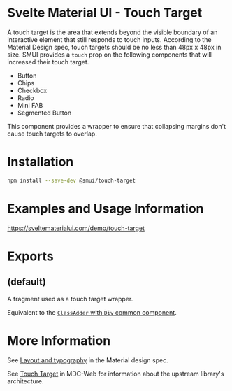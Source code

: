 # Svelte Material UI - Touch Target

A touch target is the area that extends beyond the visible boundary of an interactive element that still responds to touch inputs. According to the Material Design spec, touch targets should be no less than 48px x 48px in size. SMUI provides a `touch` prop on the following components that will increased their touch target.

- Button
- Chips
- Checkbox
- Radio
- Mini FAB
- Segmented Button

This component provides a wrapper to ensure that collapsing margins don't cause touch targets to overlap.

# Installation

```sh
npm install --save-dev @smui/touch-target
```

# Examples and Usage Information

https://sveltematerialui.com/demo/touch-target

# Exports

## (default)

A fragment used as a touch target wrapper.

Equivalent to the [`ClassAdder` with `Div` common component](/packages/common/README.md#classaddersvelte).

# More Information

See [Layout and typography](https://material.io/design/usability/accessibility.html#layout-and-typography) in the Material design spec.

See [Touch Target](https://github.com/material-components/material-components-web/tree/v13.0.0/packages/mdc-touch-target) in MDC-Web for information about the upstream library's architecture.
